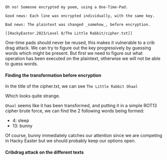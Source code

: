 ```
Oh no! Someone encrypted my poem, using a One-Time-Pad.

Good news: Each line was encrypted individually, with the same key.

Bad news: The plaintext was changed _somehow_, before encryption.

[[HackyEaster.2023/Level 8/The Little Rabbit/cipher.txt]]
```

One-time pads should never be reused, this makes it vulnerable to a crib drag attack.
We can try to figure out the key progressively by guessing words which might be present. But first we need to figure out what operation has been executed on the plaintext, otherwise we will not be able to guess words.


#### Finding the transformation before encryption
In the title of the cipher.txt, we can see 
`The Little Rabbit Ohaal`

Which looks quite strange.

`Ohaal` seems like it has been transformed, and putting it in a simple ROT13 cipher brute force, we can find the 2 following words being formed:

- 4: sleep
- 13: bunny

Of course, bunny immediately catches our attention since we are competing in Hacky Easter but we should probably keep our options open.

#### Cribdrag attack on the different texts